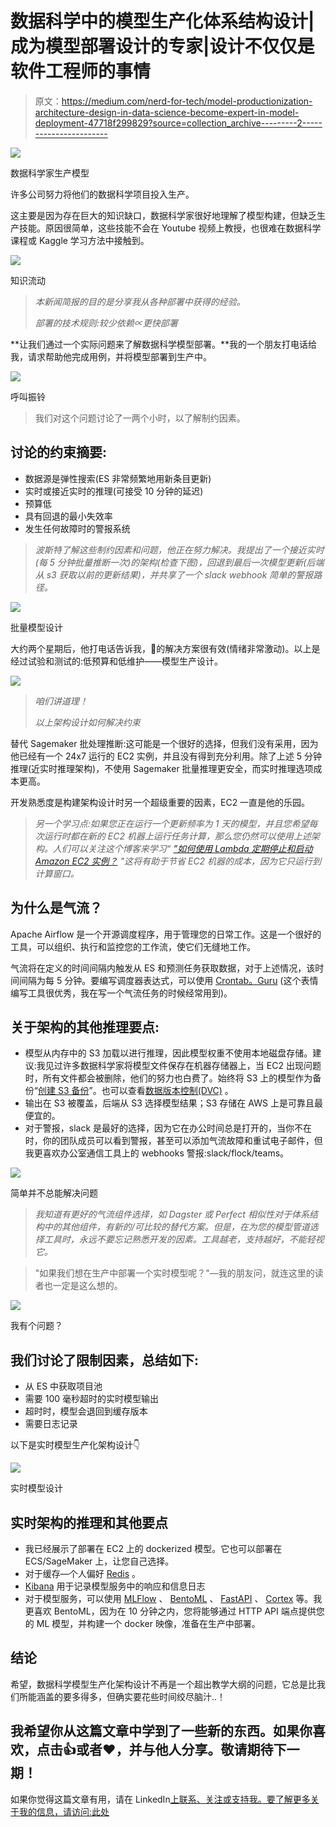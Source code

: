 # 数据科学中的模型生产化体系结构设计|成为模型部署设计的专家|设计不仅仅是软件工程师的事情

> 原文：<https://medium.com/nerd-for-tech/model-productionization-architecture-design-in-data-science-become-expert-in-model-deployment-47718f299829?source=collection_archive---------2----------------------->

![](img/c1ef7e6b1e1129374a144c59660255f8.png)

数据科学家生产模型

许多公司努力将他们的数据科学项目投入生产。

这主要是因为存在巨大的知识缺口，数据科学家很好地理解了模型构建，但缺乏生产技能。原因很简单，这些技能不会在 Youtube 视频上教授，也很难在数据科学课程或 Kaggle 学习方法中接触到。

![](img/50e51ab35c8baa8e3e8b688232af1e4d.png)

知识流动

> *本新闻简报的目的是分享我从各种部署中获得的经验。*
> 
> *部署的技术规则:较少依赖∝更快部署*

**让我们通过一个实际问题来了解数据科学模型部署。**我的一个朋友打电话给我，请求帮助他完成用例，并将模型部署到生产中。

![](img/dde905cd8e8ffe50c9b4486df39d8da7.png)

呼叫振铃

> 我们对这个问题讨论了一两个小时，以了解制约因素。

## 讨论的约束摘要:

*   数据源是弹性搜索(ES 非常频繁地用新条目更新)
*   实时或接近实时的推理(可接受 10 分钟的延迟)
*   预算低
*   具有回退的最小失效率
*   发生任何故障时的警报系统

> *波斯特了解这些制约因素和问题，他正在努力解决。我提出了一个接近实时(每 5 分钟批量推断一次)的架构(检查下图)，回退到最后一次模型更新(后端从 s3 获取以前的更新结果)，并共享了一个 slack webhook 简单的警报路径。*

![](img/5282a0b5c14ff36687ae6bbaef8835d1.png)

批量模型设计

大约两个星期后，他打电话告诉我，🥳的解决方案很有效(情绪非常激动)。以上是经过试验和测试的:低预算和低维护——模型生产设计。

![](img/4ce200c0cb555f1181e19911822b02bc.png)

> *咱们讲道理！*
> 
> *以上架构设计如何解决约束*

替代 Sagemaker 批处理推断:这可能是一个很好的选择，但我们没有采用，因为他已经有一个 24x7 运行的 EC2 实例，并且没有得到充分利用。除了上述 5 分钟推理(近实时推理架构)，不使用 Sagemaker 批量推理更安全，而实时推理选项成本更高。

开发熟悉度是构建架构设计时另一个超级重要的因素，EC2 一直是他的乐园。

> *另一个学习点:如果您正在运行一个更新频率为 1 天的模型，并且您希望每次运行时都在新的 EC2 机器上运行任务计算，那么您仍然可以使用上述架构。人们可以关注这个博客来学习“* [*”如何使用 Lambda 定期停止和启动 Amazon EC2 实例？*](https://aws.amazon.com/premiumsupport/knowledge-center/start-stop-lambda-cloudwatch/) *"这将有助于节省 EC2 机器的成本，因为它只运行到计算窗口。*

## 为什么是气流？

Apache Airflow 是一个开源调度程序，用于管理您的日常工作。这是一个很好的工具，可以组织、执行和监控您的工作流，使它们无缝地工作。

气流将在定义的时间间隔内触发从 ES 和预测任务获取数据，对于上述情况，该时间间隔为每 5 分钟。要编写调度器表达式，可以使用 [Crontab。Guru](https://crontab.guru/) (这个表情编写工具很优秀，我在写一个气流任务的时候经常用到)。

## 关于架构的其他推理要点:

*   模型从内存中的 S3 加载以进行推理，因此模型权重不使用本地磁盘存储。建议:我见过许多数据科学家将模型文件保存在机器存储器上，当 EC2 出现问题时，所有文件都会被删除，他们的努力也白费了。始终将 S3 上的模型作为备份“[创建 S3 备份](https://docs.aws.amazon.com/aws-backup/latest/devguide/s3-backups.html)”。也可以查看[数据版本控制(DVC)](https://dvc.org/) 。
*   输出在 S3 被覆盖，后端从 S3 选择模型结果；S3 存储在 AWS 上是可靠且最便宜的。
*   对于警报，slack 是最好的选择，因为它在办公时间总是打开的，当你不在时，你的团队成员可以看到警报，甚至可以添加气流故障和重试电子邮件，但我更喜欢办公室通信工具上的 webhooks 警报:slack/flock/teams。

![](img/326ce27f7d670cf39f6839ddc71cd8e3.png)

简单并不总能解决问题

> *我知道有更好的气流组件选择，如 Dagster 或 Perfect 相似性对于体系结构中的其他组件，有新的/可比较的替代方案。但是，在为您的模型管道选择工具时，永远不要忘记熟悉开发的因素。工具越老，支持越好，不能轻视它。*

> "如果我们想在生产中部署一个实时模型呢？"—我的朋友问，就连这里的读者也一定是这么想的。

![](img/fafacd3ea0f37a264191ede4a10df37e.png)

我有个问题？

## 我们讨论了限制因素，总结如下:

*   从 ES 中获取项目池
*   需要 100 毫秒超时的实时模型输出
*   超时时，模型会退回到缓存版本
*   需要日志记录

以下是实时模型生产化架构设计👇

![](img/7a7e3c3ed5f067c932a1f10fa88782ae.png)

实时模型设计

## 实时架构的推理和其他要点

*   我已经展示了部署在 EC2 上的 dockerized 模型。它也可以部署在 ECS/SageMaker 上，让您自己选择。
*   对于缓存—个人偏好 [Redis](https://redis.com/) 。
*   [Kibana](https://www.elastic.co/kibana/) 用于记录模型服务中的响应和信息日志
*   对于模型服务，可以使用 [MLFlow](https://mlflow.org/) 、 [BentoML](https://docs.bentoml.org/en/0.13-lts/) 、 [FastAPI](https://fastapi.tiangolo.com/) 、 [Cortex](https://www.cortex.dev/) 等。我更喜欢 BentoML，因为在 10 分钟之内，您将能够通过 HTTP API 端点提供您的 ML 模型，并构建一个 docker 映像，准备在生产中部署。

## 结论

希望，数据科学模型生产化架构设计不再是一个超出教学大纲的问题，它总是比我们所能涵盖的要多得多，但确实要花些时间绞尽脑汁..！

## 我希望你从这篇文章中学到了一些新的东西。如果你喜欢，点击👍或者❤️，并与他人分享。敬请期待下一期！

如果你觉得这篇文章有用，请在 LinkedIn[上联系、关注或支持我。要了解更多关于我的信息，请访问:](https://www.linkedin.com/in/shaurya-uppal/)[此处](https://linktr.ee/shauryauppal)
